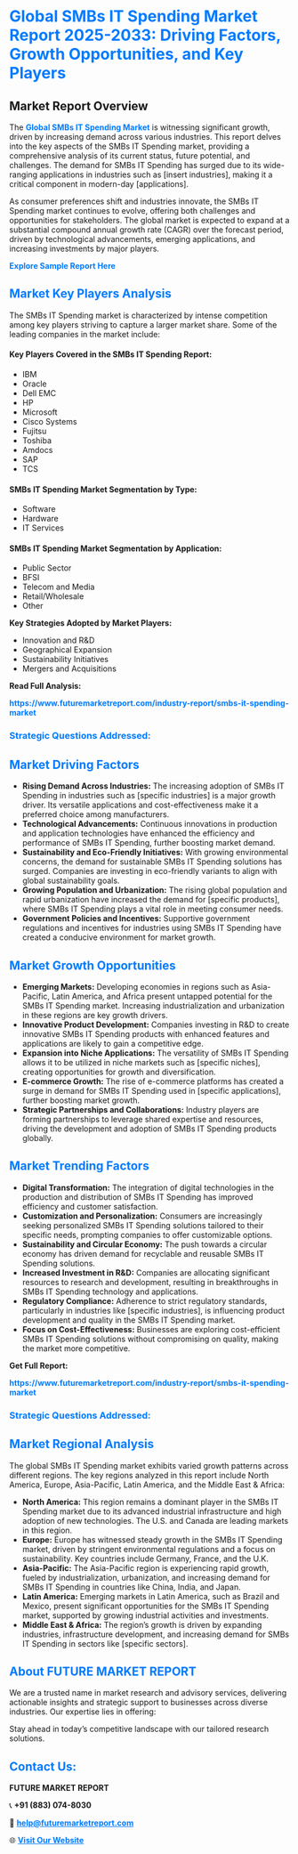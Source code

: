 <h1 style="color: #007BFF;">Global SMBs IT Spending Market Report 2025-2033: Driving Factors, Growth Opportunities, and Key Players</h1>

<section id="overview">
<h2>Market Report Overview</h2>
<p>The <a href="https://www.futuremarketreport.com/industry-report/smbs-it-spending-market" style="color: #007BFF; text-decoration: none;"><strong>Global SMBs IT Spending Market</strong></a> is witnessing significant growth, driven by increasing demand across various industries. This report delves into the key aspects of the SMBs IT Spending market, providing a comprehensive analysis of its current status, future potential, and challenges. The demand for SMBs IT Spending has surged due to its wide-ranging applications in industries such as [insert industries], making it a critical component in modern-day [applications].</p>
<p>As consumer preferences shift and industries innovate, the SMBs IT Spending market continues to evolve, offering both challenges and opportunities for stakeholders. The global market is expected to expand at a substantial compound annual growth rate (CAGR) over the forecast period, driven by technological advancements, emerging applications, and increasing investments by major players.</p>
</section>

<section id="overview">
<p><a href="https://www.futuremarketreport.com/request-sample/reportId=97681" style="color: #007BFF; text-decoration: none;"><strong>Explore Sample Report Here</strong></a></p>
</section>

<section id="key-players">
<h2 style="color: #007BFF;">Market Key Players Analysis</h2>
<p>The SMBs IT Spending market is characterized by intense competition among key players striving to capture a larger market share. Some of the leading companies in the market include:</p>
<h4>Key Players Covered in the SMBs IT Spending Report:</h4>
<ul><li>IBM</li><li>Oracle</li><li>Dell EMC</li><li>HP</li><li>Microsoft</li><li>Cisco Systems</li><li>Fujitsu</li><li>Toshiba</li><li>Amdocs</li><li>SAP</li><li>TCS</li></ul>
<h4>SMBs IT Spending Market Segmentation by Type:</h4>
<ul><li>Software</li><li>Hardware</li><li>IT Services</li></ul>

<h4>SMBs IT Spending Market Segmentation by Application:</h4>
<ul><li>Public Sector</li><li>BFSI</li><li>Telecom and Media</li><li>Retail/Wholesale</li><li>Other</li></ul>
<p><strong>Key Strategies Adopted by Market Players:</strong></p>
<ul>
<li>Innovation and R&D</li>
<li>Geographical Expansion</li>
<li>Sustainability Initiatives</li>
<li>Mergers and Acquisitions</li>
</ul>
</section>

<section>
<p><strong>Read Full Analysis: </strong></p><a href="https://www.futuremarketreport.com/industry-report/smbs-it-spending-market" style="color: #007BFF; text-decoration: none;"><strong>https://www.futuremarketreport.com/industry-report/smbs-it-spending-market</strong></a>
<h3 style="color: #007BFF;">Strategic Questions Addressed:</h3>
</section>

<section id="driving-factors">
<h2 style="color: #007BFF;">Market Driving Factors</h2>
<ul>
<li><strong>Rising Demand Across Industries:</strong> The increasing adoption of SMBs IT Spending in industries such as [specific industries] is a major growth driver. Its versatile applications and cost-effectiveness make it a preferred choice among manufacturers.</li>
<li><strong>Technological Advancements:</strong> Continuous innovations in production and application technologies have enhanced the efficiency and performance of SMBs IT Spending, further boosting market demand.</li>
<li><strong>Sustainability and Eco-Friendly Initiatives:</strong> With growing environmental concerns, the demand for sustainable SMBs IT Spending solutions has surged. Companies are investing in eco-friendly variants to align with global sustainability goals.</li>
<li><strong>Growing Population and Urbanization:</strong> The rising global population and rapid urbanization have increased the demand for [specific products], where SMBs IT Spending plays a vital role in meeting consumer needs.</li>
<li><strong>Government Policies and Incentives:</strong> Supportive government regulations and incentives for industries using SMBs IT Spending have created a conducive environment for market growth.</li>
</ul>
</section>

<section id="growth-opportunities">
<h2 style="color: #007BFF;">Market Growth Opportunities</h2>
<ul>
<li><strong>Emerging Markets:</strong> Developing economies in regions such as Asia-Pacific, Latin America, and Africa present untapped potential for the SMBs IT Spending market. Increasing industrialization and urbanization in these regions are key growth drivers.</li>
<li><strong>Innovative Product Development:</strong> Companies investing in R&D to create innovative SMBs IT Spending products with enhanced features and applications are likely to gain a competitive edge.</li>
<li><strong>Expansion into Niche Applications:</strong> The versatility of SMBs IT Spending allows it to be utilized in niche markets such as [specific niches], creating opportunities for growth and diversification.</li>
<li><strong>E-commerce Growth:</strong> The rise of e-commerce platforms has created a surge in demand for SMBs IT Spending used in [specific applications], further boosting market growth.</li>
<li><strong>Strategic Partnerships and Collaborations:</strong> Industry players are forming partnerships to leverage shared expertise and resources, driving the development and adoption of SMBs IT Spending products globally.</li>
</ul>
</section>

<section id="trending-factors">
<h2 style="color: #007BFF;">Market Trending Factors</h2>
<ul>
<li><strong>Digital Transformation:</strong> The integration of digital technologies in the production and distribution of SMBs IT Spending has improved efficiency and customer satisfaction.</li>
<li><strong>Customization and Personalization:</strong> Consumers are increasingly seeking personalized SMBs IT Spending solutions tailored to their specific needs, prompting companies to offer customizable options.</li>
<li><strong>Sustainability and Circular Economy:</strong> The push towards a circular economy has driven demand for recyclable and reusable SMBs IT Spending solutions.</li>
<li><strong>Increased Investment in R&D:</strong> Companies are allocating significant resources to research and development, resulting in breakthroughs in SMBs IT Spending technology and applications.</li>
<li><strong>Regulatory Compliance:</strong> Adherence to strict regulatory standards, particularly in industries like [specific industries], is influencing product development and quality in the SMBs IT Spending market.</li>
<li><strong>Focus on Cost-Effectiveness:</strong> Businesses are exploring cost-efficient SMBs IT Spending solutions without compromising on quality, making the market more competitive.</li>
</ul>
</section>

<section>
<p><strong>Get Full Report: </strong></p><a href="https://www.futuremarketreport.com/industry-report/smbs-it-spending-market" style="color: #007BFF; text-decoration: none;"><strong>https://www.futuremarketreport.com/industry-report/smbs-it-spending-market</strong></a>
<h3 style="color: #007BFF;">Strategic Questions Addressed:</h3>
</section>


<section id="regional-analysis">
<h2 style="color: #007BFF;">Market Regional Analysis</h2>
<p>The global SMBs IT Spending market exhibits varied growth patterns across different regions. The key regions analyzed in this report include North America, Europe, Asia-Pacific, Latin America, and the Middle East & Africa:</p>
<ul>
<li><strong>North America:</strong> This region remains a dominant player in the SMBs IT Spending market due to its advanced industrial infrastructure and high adoption of new technologies. The U.S. and Canada are leading markets in this region.</li>
<li><strong>Europe:</strong> Europe has witnessed steady growth in the SMBs IT Spending market, driven by stringent environmental regulations and a focus on sustainability. Key countries include Germany, France, and the U.K.</li>
<li><strong>Asia-Pacific:</strong> The Asia-Pacific region is experiencing rapid growth, fueled by industrialization, urbanization, and increasing demand for SMBs IT Spending in countries like China, India, and Japan.</li>
<li><strong>Latin America:</strong> Emerging markets in Latin America, such as Brazil and Mexico, present significant opportunities for the SMBs IT Spending market, supported by growing industrial activities and investments.</li>
<li><strong>Middle East & Africa:</strong> The region’s growth is driven by expanding industries, infrastructure development, and increasing demand for SMBs IT Spending in sectors like [specific sectors].</li>
</ul>
</section>

<footer>
<h2 style="color: #007BFF;">About FUTURE MARKET REPORT</h2>
<p>We are a trusted name in market research and advisory services, delivering actionable insights and strategic support to businesses across diverse industries. Our expertise lies in offering:</p>

<p>Stay ahead in today’s competitive landscape with our tailored research solutions.</p>

<h2 style="color: #007BFF;">Contact Us:</h2>
<p><strong>FUTURE MARKET REPORT</strong></p>
<p>📞 <strong>+91 (883) 074-8030</strong></p>
<p>📧 <strong><a href="mailto:help@futuremarketreport.com" style="color: #007BFF;">help@futuremarketreport.com</a></strong></p>
<p>🌐 <strong><a href="https://www.futuremarketreport.com/" style="color: #007BFF;">Visit Our Website</a></strong></p>
</footer>